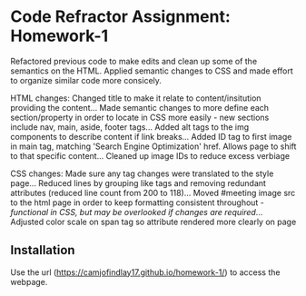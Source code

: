 # Code Refractor Assignment: Homework-1

Refactored previous code to make edits and clean up some of the semantics on the HTML. Applied semantic changes to CSS and made effort to organize similar code more consicely.

HTML changes: Changed title to make it relate to content/insitution providing the content... Made semantic changes to more define each section/property in order to locate in CSS more easily - new sections include nav, main, aside, footer tags... Added alt tags to the img components to describe content if link breaks... Added ID tag to first image in main tag, matching 'Search Engine Optimization' href. Allows page to shift to that specific content... Cleaned up image IDs to reduce excess verbiage

CSS changes: Made sure any tag changes were translated to the style page... Reduced lines by grouping like tags and removing redundant attributes (reduced line count from 200 to 118)... Moved #meeting image src to the html page in order to keep formatting consistent throughout - *functional in CSS, but may be overlooked if changes are required*... Adjusted color scale on span tag so attribute rendered more clearly on page 

## Installation

Use the url (https://camjofindlay17.github.io/homework-1/) to access the webpage.